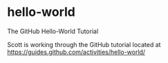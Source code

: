 # hello-world
The GitHub Hello-World Tutorial

Scott is working through the GitHub tutorial located at https://guides.github.com/activities/hello-world/
